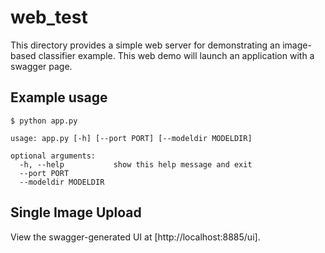 # web_test
This directory provides a simple web server for demonstrating an image-based classifier example.
This web demo will launch an application with a swagger page.

## Example usage

```
$ python app.py

usage: app.py [-h] [--port PORT] [--modeldir MODELDIR]

optional arguments:
  -h, --help           show this help message and exit
  --port PORT
  --modeldir MODELDIR
```

## Single Image Upload
View the swagger-generated UI at [http://localhost:8885/ui].
